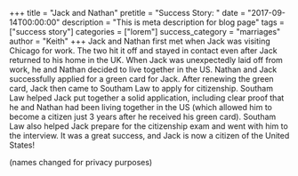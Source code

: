 +++
title = "Jack and Nathan"
pretitle = "Success Story: "
date = "2017-09-14T00:00:00"
description = "This is meta description for blog page"
tags = ["success story"]
categories = ["lorem"]
success_category = "marriages"
author = "Keith"
+++
Jack and Nathan first met when Jack was visiting Chicago for work. The two hit it off and stayed in contact even after Jack returned to his home in the UK. When Jack was unexpectedly laid off from work, he and Nathan decided to live together in the US. Nathan and Jack successfully applied for a green card for Jack. After renewing the green card, Jack then came to Southam Law to apply for citizenship. Southam Law helped Jack put together a solid application, including clear proof that he and Nathan had been living together in the US (which allowed him to become a citizen just 3 years after he received his green card). Southam Law also helped Jack prepare for the citizenship exam and went with him to the interview. It was a great success, and Jack is now a citizen of the United States!

(names changed for privacy purposes)

